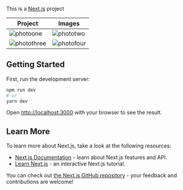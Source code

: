 This is a [Next.js](https://nextjs.org/) project

|Project|Images|
|-------|------|
|  ![photoone](https://user-images.githubusercontent.com/72639210/125705253-5ea0749d-83df-4cd0-a7dd-28011e938e68.png)     |   ![phototwo](https://user-images.githubusercontent.com/72639210/125705302-dc24b552-e6a5-45ce-a7ca-5b9b9958baf5.png)   |
|   ![photothree](https://user-images.githubusercontent.com/72639210/125705271-72ba0103-77c3-4a7f-8aae-560aecde0197.png)   |   ![photofour](https://user-images.githubusercontent.com/72639210/125705231-3fd52cb6-59ac-4ce2-b310-d8e61cb2aba5.png)   |

## Getting Started

First, run the development server:

```bash
npm run dev
# or
yarn dev
```

Open [http://localhost:3000](http://localhost:3000) with your browser to see the result.
## Learn More

To learn more about Next.js, take a look at the following resources:

- [Next.js Documentation](https://nextjs.org/docs) - learn about Next.js features and API.
- [Learn Next.js](https://nextjs.org/learn) - an interactive Next.js tutorial.

You can check out [the Next.js GitHub repository](https://github.com/vercel/next.js/) - your feedback and contributions are welcome!
